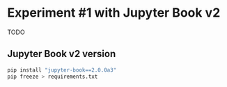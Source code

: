 # Experiment \#1 with Jupyter Book v2

TODO

## Jupyter Book v2 version

```bash
pip install "jupyter-book==2.0.0a3"
pip freeze > requirements.txt
```

